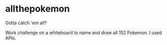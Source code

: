 # allthepokemon
Gotta catch 'em all?

Work challenge on a whiteboard to name and draw all 152 Pokemon.  I used APIs.
